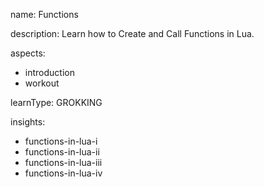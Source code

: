 name: Functions

description: Learn how to Create and Call Functions in Lua.

aspects:
  - introduction
  - workout

learnType: GROKKING

insights:
  - functions-in-lua-i
  - functions-in-lua-ii
  - functions-in-lua-iii
  - functions-in-lua-iv